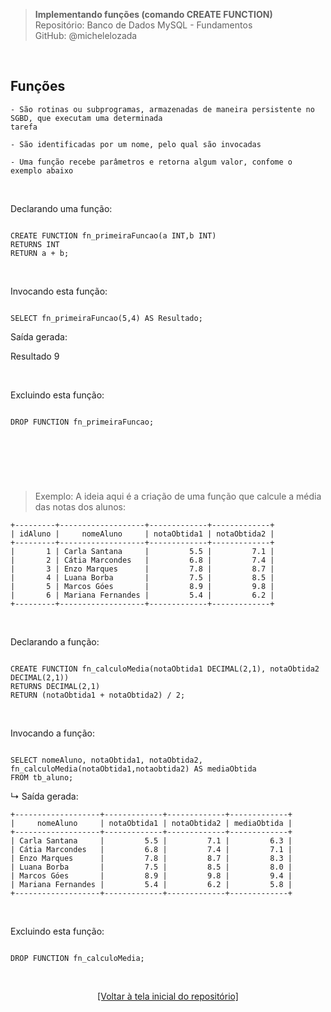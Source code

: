 > **Implementando funções (comando CREATE FUNCTION)**  
> Repositório: Banco de Dados MySQL - Fundamentos  
> GitHub: @michelelozada
&nbsp;
     
&nbsp;  
## Funções
```
- São rotinas ou subprogramas, armazenadas de maneira persistente no SGBD, que executam uma determinada 
tarefa   

- São identificadas por um nome, pelo qual são invocadas

- Uma função recebe parâmetros e retorna algum valor, confome o exemplo abaixo
```
     
&nbsp;  

Declarando uma função:
```mysql

CREATE FUNCTION fn_primeiraFuncao(a INT,b INT)
RETURNS INT
RETURN a + b;
```

&nbsp;    

Invocando esta função:
```mysql

SELECT fn_primeiraFuncao(5,4) AS Resultado; 
```
Saída gerada: 

Resultado
9

&nbsp;    

Excluindo esta função:
```mysql

DROP FUNCTION fn_primeiraFuncao;
```
   
&nbsp;  
----
&nbsp;  

> Exemplo: A ideia aqui é a criação de uma função que calcule a média das notas dos alunos:    
```
+---------+-------------------+-------------+-------------+
| idAluno |     nomeAluno     | notaObtida1 | notaObtida2 |
+---------+-------------------+-------------+-------------+
|       1 | Carla Santana     |         5.5 |         7.1 |
|       2 | Cátia Marcondes   |         6.8 |         7.4 |
|       3 | Enzo Marques      |         7.8 |         8.7 |
|       4 | Luana Borba       |         7.5 |         8.5 |
|       5 | Marcos Góes       |         8.9 |         9.8 |
|       6 | Mariana Fernandes |         5.4 |         6.2 |
+---------+-------------------+-------------+-------------+
```

&nbsp;     

Declarando a função:
```mysql

CREATE FUNCTION fn_calculoMedia(notaObtida1 DECIMAL(2,1), notaObtida2 DECIMAL(2,1))
RETURNS DECIMAL(2,1)
RETURN (notaObtida1 + notaObtida2) / 2;
```

&nbsp;    

Invocando a função:
```mysql

SELECT nomeAluno, notaObtida1, notaObtida2, fn_calculoMedia(notaObtida1,notaobtida2) AS mediaObtida
FROM tb_aluno;
```

↳ Saída gerada: 
```
+-------------------+-------------+-------------+-------------+
|     nomeAluno     | notaObtida1 | notaObtida2 | mediaObtida |
+-------------------+-------------+-------------+-------------+
| Carla Santana     |         5.5 |         7.1 |         6.3 |
| Cátia Marcondes   |         6.8 |         7.4 |         7.1 |
| Enzo Marques      |         7.8 |         8.7 |         8.3 |
| Luana Borba       |         7.5 |         8.5 |         8.0 |
| Marcos Góes       |         8.9 |         9.8 |         9.4 |
| Mariana Fernandes |         5.4 |         6.2 |         5.8 |
+-------------------+-------------+-------------+-------------+
```

&nbsp;
 
Excluindo esta função:
```mysql

DROP FUNCTION fn_calculoMedia;
```

&nbsp;

<div align="center">
<a href="https://github.com/michelelozada/MySQL-Study-Notes">[Voltar à tela inicial do repositório]</a>
</div>